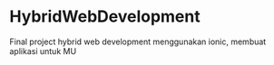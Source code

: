 # HybridWebDevelopment
Final project hybrid web development menggunakan ionic, membuat aplikasi untuk MU
